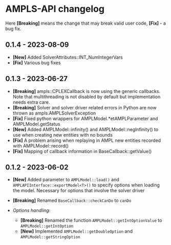 # AMPLS-API changelog

Here **[Breaking]** means the change that may break valid user code, **[Fix]** - a bug fix.

## 0.1.4 - 2023-08-09

* **[New]** Added SolverAttributes::INT_NumIntegerVars
* **[Fix]** Various bug fixes

## 0.1.3 - 2023-06-27

* **[Breaking]** ampls::CPLEXCallback is now using the generic callbacks. Note that multithreading 
  is not disabled by default but implementation needs extra care. 
* **[Breaking]** Solver and solver driver related errors in Python are now thrown as ampls.AMPLSolverException
* **[Fix]** Fixed python wrappers for AMPLModel.*etAMPLParameter and AMPLModel.getStatus
* **[New]** Added AMPLModel::infinity() and AMPLModel::negInfinity() to use when creating new entities
  with no bounds
* **[Fix]** A problem arising when replaying in AMPL new entities recorded with AMPLModel::record()
* **[Fix]** Mapping of callback information in BaseCallback::getValue()

## 0.1.2 - 2023-06-02

* **[New]** Added parameter to `AMPLModel::load()` and `AMPLAPIInterface::exportModel<T>()`
  to specify options when loading the model. Necessary for options that involve the solver 
  driver 
* **[Breaking]** Renamed `BaseCallback::checkCanDo` to `canDo`
* *Options handling*: 
  
  * **[Breaking]** Renamed the function `AMPLModel::getIntOptionValue` to `AMPLModel::getIntOption`
  * **[New]** Implemented `AMPLModel::getDoubleOption` and `AMPLModel::getStringOption`



